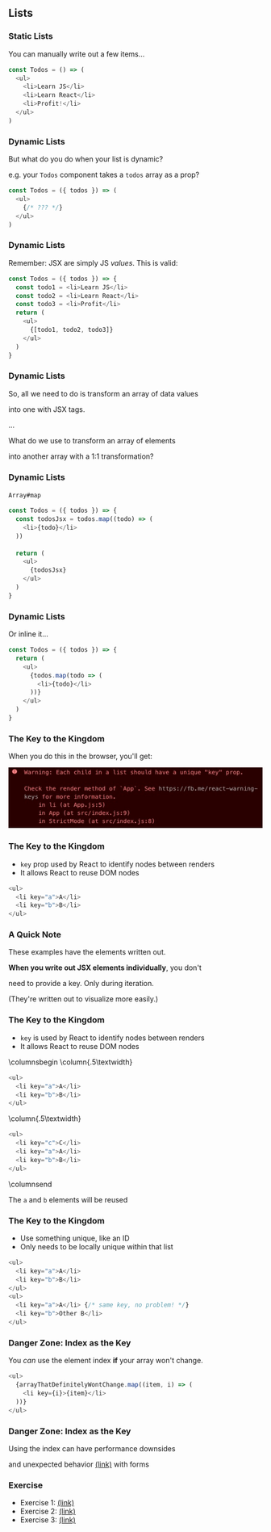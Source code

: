 ## Lists

### Static Lists

You can manually write out a few items...

```javascript
const Todos = () => (
  <ul>
    <li>Learn JS</li>
    <li>Learn React</li>
    <li>Profit!</li>
  </ul>
)
```

### Dynamic Lists

But what do you do when your list is dynamic?

e.g. your `Todos` component takes a `todos` array as a prop?

```javascript
const Todos = ({ todos }) => (
  <ul>
    {/* ??? */}
  </ul>
)
```

### Dynamic Lists

Remember: JSX are simply JS *values*. This is valid:

```javascript
const Todos = ({ todos }) => {
  const todo1 = <li>Learn JS</li>
  const todo2 = <li>Learn React</li>
  const todo3 = <li>Profit</li>
  return (
    <ul>
      {[todo1, todo2, todo3]}
    </ul>
  )
}
```

### Dynamic Lists

So, all we need to do is transform an array of data values

into one with JSX tags.

...

What do we use to transform an array of elements

into another array with a 1:1 transformation?

### Dynamic Lists

`Array#map`

```javascript
const Todos = ({ todos }) => {
  const todosJsx = todos.map((todo) => (
    <li>{todo}</li>
  ))
  
  return (
    <ul>
      {todosJsx}
    </ul>
  )
}
```

### Dynamic Lists

Or inline it...

```javascript
const Todos = ({ todos }) => {
  return (
    <ul>
      {todos.map(todo => (
        <li>{todo}</li>
      ))}
    </ul>
  )
}
```

### The Key to the Kingdom

When you do this in the browser, you'll get:

![](./images/key-warning.jpg)

### The Key to the Kingdom

* `key` prop used by React to identify nodes between renders
* It allows React to reuse DOM nodes

```javascript
<ul>
  <li key="a">A</li>
  <li key="b">B</li>
</ul>
```

### A Quick Note

These examples have the elements written out.

**When you write out JSX elements individually**, you don't

need to provide a key. Only during iteration.

(They're written out to visualize more easily.)

### The Key to the Kingdom

* `key` is used by React to identify nodes between renders
* It allows React to reuse DOM nodes

\columnsbegin
\column{.5\textwidth}

```javascript
<ul>
  <li key="a">A</li>
  <li key="b">B</li>
</ul>
```

\column{.5\textwidth}

```javascript
<ul>
  <li key="c">C</li>
  <li key="a">A</li>
  <li key="b">B</li>
</ul>
```

\columnsend

The `a` and `b` elements will be reused

### The Key to the Kingdom

* Use something unique, like an ID
* Only needs to be locally unique within that list

```javascript
<ul>
  <li key="a">A</li>
  <li key="b">B</li>
</ul>
<ul>
  <li key="a">A</li> {/* same key, no problem! */}
  <li key="b">Other B</li>
</ul>
```

### Danger Zone: Index as the Key

You *can* use the element index **if** your array won't change.

```javascript
<ul>
  {arrayThatDefinitelyWontChange.map((item, i) => (
    <li key={i}>{item}</li>
  ))}
</ul>
```

### Danger Zone: Index as the Key

Using the index can have performance downsides

and unexpected behavior [(link)](https://codesandbox.io/s/practical-fast-mmmw6?file=/src/App.js) with forms

### Exercise

* Exercise 1: [(link)](https://codesandbox.io/s/brave-curie-fuqj7?file=/src/App.js)
* Exercise 2: [(link)](https://codesandbox.io/s/charming-dew-u02ji?file=/src/App.js)
* Exercise 3: [(link)](https://codesandbox.io/s/romantic-mclean-96x34?file=/src/App.js)

